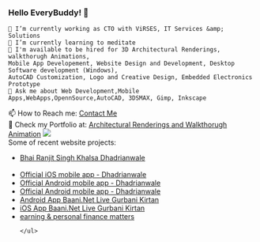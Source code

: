 ### Hello EveryBuddy! 👋

    🔭 I’m currently working as CTO with ViRSES, IT Services &amp; Solutions
    🌱 I’m currently learning to meditate
    🤔 I'm available to be hired for 3D Architectural Renderings, walkthorugh Animations, 
    Mobile App Developement, Website Design and Development, Desktop Software development (Windows),
    AutoCAD Customization, Logo and Creative Design, Embedded Electronics Prototype
    💬 Ask me about Web Development,Mobile Apps,WebApps,OpennSource,AutoCAD, 3DSMAX, Gimp, Inkscape
  📫 How to Reach me: <a href="https://www.virses.com/architectrual-renderings-contact">Contact Me</a>  
  🔭 Check my Portfolio at: <a href="https://www.virses.com">Architectural Renderings and Walkthorugh Animation</a>
  <img src="https://github-readme-stats.vercel.app/api?username=hrjt&&show_icons=true&title_color=ffffff&icon_color=7cccbf&text_color=daf7dc&bg_color=3d4554">
  <br>
  Some of recent website projects:
    <ul>
     <li><a href="https://www.parmeshardwar.in">Bhai Ranjit Singh Khalsa Dhadrianwale</a></li>  
     <li><a href="https://itunes.apple.com/in/app/parmeshar-dwar/id963585210?mt=8">Official iOS mobile app - Dhadrianwale</a></li>
     <li><a href="https://play.google.com/store/apps/details?id=com.BaaniNet.ParmesharTV">Official Android mobile app - Dhadrianwale</a></li>
     <li><a href="https://play.google.com/store/apps/details?id=com.BaaniNet.ParmesharTV">Official Android mobile app - Dhadrianwale</a></li>
     <li><a href="https://play.google.com/store/apps/details?id=com.BaaniNet.BaaniLive&hl=en_IN&gl=US">Android App Baani.Net Live Gurbani Kirtan</a></li>
     <li><a href="https://apps.apple.com/us/app/baani-net/id1510198965">iOS App Baani.Net Live Gurbani Kirtan</a></li>
     <li><a href="https://earningmatters.com">earning &amp; personal finance matters</a></li>

    </ul>
    
    
    

